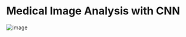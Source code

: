 # Medical Image Analysis with CNN

![image](https://github.com/khadidja2023M/chestxray/assets/123754339/ede7339c-bb17-45f1-a9b3-8f0fd57b4d49)

